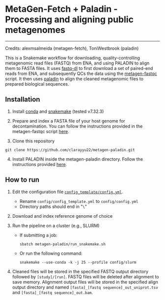 # MetaGen-Fetch + Paladin - Processing and aligning public metagenomes


----
Credits: alexmsalmeida (metagen-fetch), ToniWestbrook (paladin)

This is a Snakemake workflow for downloading, quality-controlling metagenomic read files (FASTQ) from ENA, and using PALADIN to align them to FASTA files. It uses [fastq-dl](https://github.com/rpetit3/fastq-dl) to first download a set of paired-end reads from ENA, and subsequently QCs the data using the [metagen-fastqc](https://github.com/alexmsalmeida/Metagen-FastQC) script. It then uses [paladin](https://github.com/ToniWestbrook/paladin) to align the cleaned metagenomic files to prepared biological sequences. 

## Installation

1. Install [conda](https://conda.io/projects/conda/en/latest/user-guide/install/index.html) and [snakemake](https://snakemake.readthedocs.io/en/stable/getting_started/installation.html) (tested v7.32.3)

2. Prepare and index a FASTA file of your host genome for decontamination. You can follow the instructions provided in the metagen-fastqc script [here](https://github.com/alexmsalmeida/Metagen-FastQC).

3. Clone this repository
```
git clone https://github.com/clarayyu22/metagen-paladin.git
```

4. Install PALADIN inside the metagen-paladin directory. Follow the instructions provided [here](https://github.com/ToniWestbrook/paladin). 

## How to run

1. Edit the configuration file [`config_template/config.yml`](config_template/config.yml).
    - Rename `config/config_template.yml` to `config/config.yml`
    - Directory paths should end in "`\`"

2. Download and index reference genome of choice

3. Run the pipeline on a cluster (e.g., SLURM)
    - If submitting a job: 
        ```
        sbatch metagen-paladin/run_snakemake.sh
        ```
    - Or run the following command: 
        ```
        snakemake --use-conda -k -j 25 --profile config/slurm
        ```

3. Cleaned files will be stored in the specified FASTQ output directory followed by `[study]/[run]`. FASTQ files will be deleted after alignment to save memory. Alignment output files will be stored in the specified align output directory and named `[fasta]_[fastq sequence]_out_uniprot.tsv` and `[fasta]_[fastq sequence]_out.bam`. 
